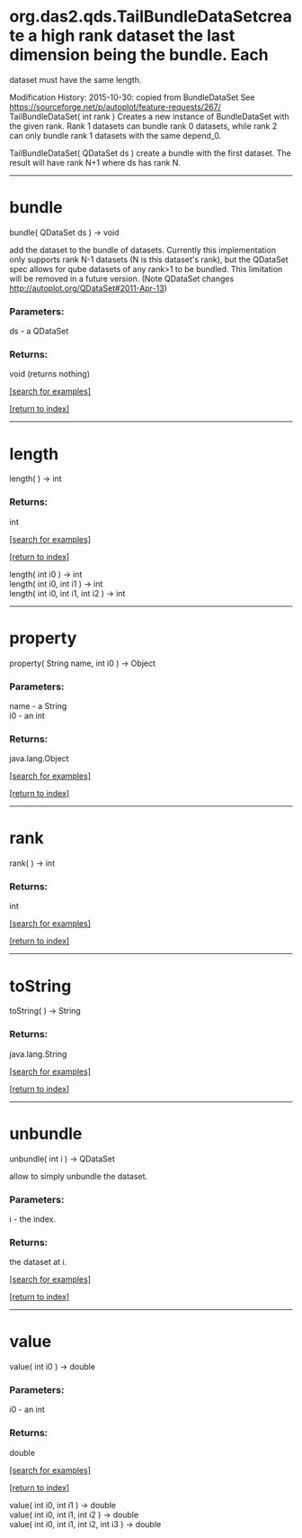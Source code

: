 # org.das2.qds.TailBundleDataSetcreate a high rank dataset the last dimension being the bundle.  Each
 dataset must have the same length.

 Modification History:
   2015-10-30: copied from BundleDataSet
   See https://sourceforge.net/p/autoplot/feature-requests/267/
TailBundleDataSet( int rank )
Creates a new instance of BundleDataSet with the given rank.  Rank 1
 datasets can bundle rank 0 datasets, while rank 2 can only bundle
 rank 1 datasets with the same depend_0.

TailBundleDataSet( QDataSet ds )
create a bundle with the first dataset.  The result will have 
 rank N+1 where ds has rank N.

***
<a name="bundle"></a>
# bundle
bundle( QDataSet ds ) &rarr; void

add the dataset to the bundle of datasets.  Currently this implementation only supports rank N-1 datasets (N is this
 dataset's rank), but the QDataSet spec allows for qube datasets of any rank&gt;1 to be bundled.  This limitation will be removed
 in a future version.  (Note QDataSet changes http://autoplot.org/QDataSet#2011-Apr-13)

### Parameters:
ds - a QDataSet

### Returns:
void (returns nothing)


<a href="https://github.com/autoplot/dev/search?q=bundle&unscoped_q=bundle">[search for examples]</a>

<a href="https://github.com/autoplot/documentation/blob/master/javadoc/index-all.md">[return to index]</a>

***
<a name="length"></a>
# length
length(  ) &rarr; int



### Returns:
int


<a href="https://github.com/autoplot/dev/search?q=length&unscoped_q=length">[search for examples]</a>

<a href="https://github.com/autoplot/documentation/blob/master/javadoc/index-all.md">[return to index]</a>

length( int i0 ) &rarr; int<br>
length( int i0, int i1 ) &rarr; int<br>
length( int i0, int i1, int i2 ) &rarr; int<br>
***
<a name="property"></a>
# property
property( String name, int i0 ) &rarr; Object



### Parameters:
name - a String
<br>i0 - an int

### Returns:
java.lang.Object


<a href="https://github.com/autoplot/dev/search?q=property&unscoped_q=property">[search for examples]</a>

<a href="https://github.com/autoplot/documentation/blob/master/javadoc/index-all.md">[return to index]</a>

***
<a name="rank"></a>
# rank
rank(  ) &rarr; int



### Returns:
int


<a href="https://github.com/autoplot/dev/search?q=rank&unscoped_q=rank">[search for examples]</a>

<a href="https://github.com/autoplot/documentation/blob/master/javadoc/index-all.md">[return to index]</a>

***
<a name="toString"></a>
# toString
toString(  ) &rarr; String



### Returns:
java.lang.String


<a href="https://github.com/autoplot/dev/search?q=toString&unscoped_q=toString">[search for examples]</a>

<a href="https://github.com/autoplot/documentation/blob/master/javadoc/index-all.md">[return to index]</a>

***
<a name="unbundle"></a>
# unbundle
unbundle( int i ) &rarr; QDataSet

allow to simply unbundle the dataset.

### Parameters:
i - the index.

### Returns:
the dataset at i.

<a href="https://github.com/autoplot/dev/search?q=unbundle&unscoped_q=unbundle">[search for examples]</a>

<a href="https://github.com/autoplot/documentation/blob/master/javadoc/index-all.md">[return to index]</a>

***
<a name="value"></a>
# value
value( int i0 ) &rarr; double



### Parameters:
i0 - an int

### Returns:
double


<a href="https://github.com/autoplot/dev/search?q=value&unscoped_q=value">[search for examples]</a>

<a href="https://github.com/autoplot/documentation/blob/master/javadoc/index-all.md">[return to index]</a>

value( int i0, int i1 ) &rarr; double<br>
value( int i0, int i1, int i2 ) &rarr; double<br>
value( int i0, int i1, int i2, int i3 ) &rarr; double<br>
